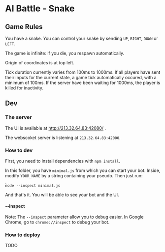 
# AI Battle - Snake

## Game Rules

You have a snake. You can control your snake by sending `UP`, `RIGHT`, `DOWN` or `LEFT`.

The game is infinite: if you die, you respawn automatically.

Origin of coordinates is at top left.

Tick duration currently varies from 100ms to 1000ms. If all players have sent their inputs for the current state,
a game tick automatically occured, with a minimum of 100ms. If the server have been waiting for 1000ms, the player
is killed for inactivity.

## Dev

### The server

The UI is available at http://213.32.64.83:42080/ .

The webscoket server is listening at `213.32.64.83:42000`.

### How to dev

First, you need to install dependencies with `npm install`.

In this folder, you have `minimal.js` from which you can start your bot. Inside, modify `YOUR_NAME` by a string containing your pseudo.
Then just run:

̀```node --inspect minimal.js```

And that's it. You will be able to see your bot and the UI.

#### --inspect
Note: The `--inspect` parameter allow you to debug easier. In Google Chrome, go to `chrome://inspect` to debug your bot.

### How to deploy

TODO
